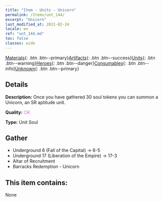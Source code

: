 ```yaml
---
title: "Item - Units - Unicorn"
permalink: /Items/unt_144/
excerpt: "Unicorn"
last_modified_at: 2021-02-24
locale: en
ref: "unt_144.md"
toc: false
classes: wide
---
```

 [Materials](/Items/){: .btn .btn--primary}[Artifacts](/Items/Artifacts/){: .btn .btn--success}[Units](/Items/Units/){: .btn .btn--warning}[Heroes](/Items/Heroes/){: .btn .btn--danger}[Consumables](/Items/Consumables/){: .btn .btn--info}[Unknown](/Items/Unknown/){: .btn .btn--primary}

## Details
 **Description:** Once you have gathered 30 soul tokens you can summon a Unicorn, an SR aptitude unit.

 **Quality:** <span style="color: #DA70D6">OK</span>

 **Type:** Unit Soul

## Gather

*    Underground 6 (Fall of the Capital) -> 6-5 
*    Underground 17 (Liberation of the Empire) -> 17-3 
*    Altar of Recruitment 
*    Barracks Redemption - Unicorn 

## This item contains:

  None

